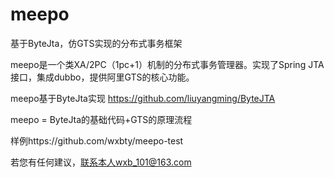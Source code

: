 # meepo
基于ByteJta，仿GTS实现的分布式事务框架

meepo是一个类XA/2PC（1pc+1）机制的分布式事务管理器。实现了Spring JTA接口，集成dubbo，提供阿里GTS的核心功能。

meepo基于ByteJta实现 https://github.com/liuyangming/ByteJTA

meepo = ByteJta的基础代码+GTS的原理流程

样例https://github.com/wxbty/meepo-test

若您有任何建议，联系本人wxb_101@163.com
